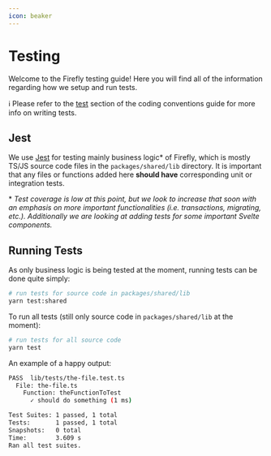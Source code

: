 ```yaml
---
icon: beaker
---
```


# Testing
Welcome to the Firefly testing guide! Here you will find all of the information regarding how we setup and run tests.

:information_source: Please refer to the [test](./coding-conventions/typescript-library/#tests) section of the coding conventions guide for more info on writing tests.

## Jest
We use [Jest](https://jestjs.io/) for testing mainly business logic* of Firefly, which is mostly TS/JS source code files in the `packages/shared/lib` directory. It is important that any files or functions added here __should have__ corresponding unit or integration tests.

\* _Test coverage is low at this point, but we look to increase that soon with an emphasis on more important functionalities (i.e. transactions, migrating, etc.). Additionally we are looking at adding tests for some important Svelte components._

## Running Tests
As only business logic is being tested at the moment, running tests can be done quite simply:
```bash
# run tests for source code in packages/shared/lib
yarn test:shared
```

To run all tests (still only source code in `packages/shared/lib` at the moment):
```bash
# run tests for all source code
yarn test
```

An example of a happy output:
```bash
PASS  lib/tests/the-file.test.ts
  File: the-file.ts
    Function: theFunctionToTest
      ✓ should do something (1 ms)

Test Suites: 1 passed, 1 total
Tests:       1 passed, 1 total
Snapshots:   0 total
Time:        3.609 s
Ran all test suites.
```
